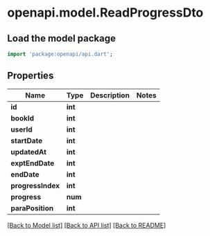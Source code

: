 # openapi.model.ReadProgressDto

## Load the model package
```dart
import 'package:openapi/api.dart';
```

## Properties
Name | Type | Description | Notes
------------ | ------------- | ------------- | -------------
**id** | **int** |  | 
**bookId** | **int** |  | 
**userId** | **int** |  | 
**startDate** | **int** |  | 
**updatedAt** | **int** |  | 
**exptEndDate** | **int** |  | 
**endDate** | **int** |  | 
**progressIndex** | **int** |  | 
**progress** | **num** |  | 
**paraPosition** | **int** |  | 

[[Back to Model list]](../README.md#documentation-for-models) [[Back to API list]](../README.md#documentation-for-api-endpoints) [[Back to README]](../README.md)


